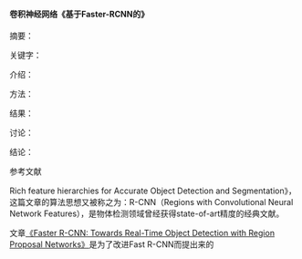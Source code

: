 #### 卷积神经网络《基于Faster-RCNN的》

摘要：

关键字：

介绍：

方法：

结果：

讨论：

结论：

参考文献



Rich feature hierarchies for Accurate Object Detection and Segmentation》，这篇文章的算法思想又被称之为：R-CNN（Regions with Convolutional Neural Network Features），是物体检测领域曾经获得state-of-art精度的经典文献。

文章[《Faster R-CNN: Towards Real-Time Object Detection with Region Proposal Networks》](https://arxiv.org/abs/1506.01497)是为了改进Fast R-CNN而提出来的